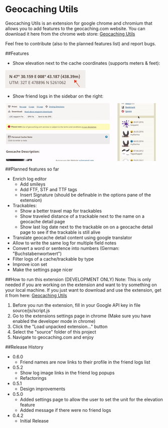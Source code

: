 # Geocaching Utils
Geocaching Utils is an extension for google chrome and chromium that allows you to add features to the geocaching.com website. You can download it here from the chrome web store: [Geocaching Utils](https://chrome.google.com/webstore/detail/geocaching-utils/aiddapoflafkbecobkoiakgagaijacaa)


Feel free to contribute (also to the planned features list) and report bugs.

##Features
- Show elevation next to the cache coordinates (supports meters & feet):

![image of elevation feature](readmeRcs/ElevationFeature.png
 "Elevation Feature")
 
- Show friend logs in the sidebar on the right: 

![image of friend list feature](readmeRcs/FriendListFeature.gif
 "Friend List Feature")
 
 
##Planned features so far
- Enrich log editor
	- Add smileys
	- Add FTF, STF and TTF tags
	- Insert Signature (should be definable in the options pane of the extension)
- Trackables:
	- Show a better travel map for trackables
	- Show traveled distance of a trackable next to the name on a geocache detail page
	- Show last log date next to the trackable on on a geocache detail page to see if the trackable is still alive
- Translate geocache detail content using google translator
- Allow to write the same log for multiple field notes
- Convert a word or sentence into numbers (German: "Buchstabenwortwert")
- Filter logs of a cache/trackable by type
- Improve icon set
- Make the settings page nicer

##How to run this extension (DEVELOPMENT ONLY)
Note: This is only needed if you are working on the extension and want to try something on your local machine. If you just want to download and use the extension, get it from here: [Geocaching Utils](https://chrome.google.com/webstore/detail/geocaching-utils/aiddapoflafkbecobkoiakgagaijacaa)

1. Before you run the extension, fill in your Google API key in file source/js/script.js
2. Go to the extensions settings page in chrome (Make sure you have enabled the developer mode in chrome)
3. Click the "Load unpacked extension..." button
4. Select the "source" folder of this project
5. Navigate to geocaching.com and enjoy

##Release History
- 0.6.0
	- Friend names are now links to their profile in the friend logs list 
- 0.5.2
	- Show log image links in the friend log popups
	- Refactorings
- 0.5.1
	- Design improvements
- 0.5.0
	- Added settings page to allow the user to set the unit for the elevation feature
	- Added message if there were no friend logs
- 0.4.2
	- Initial Release